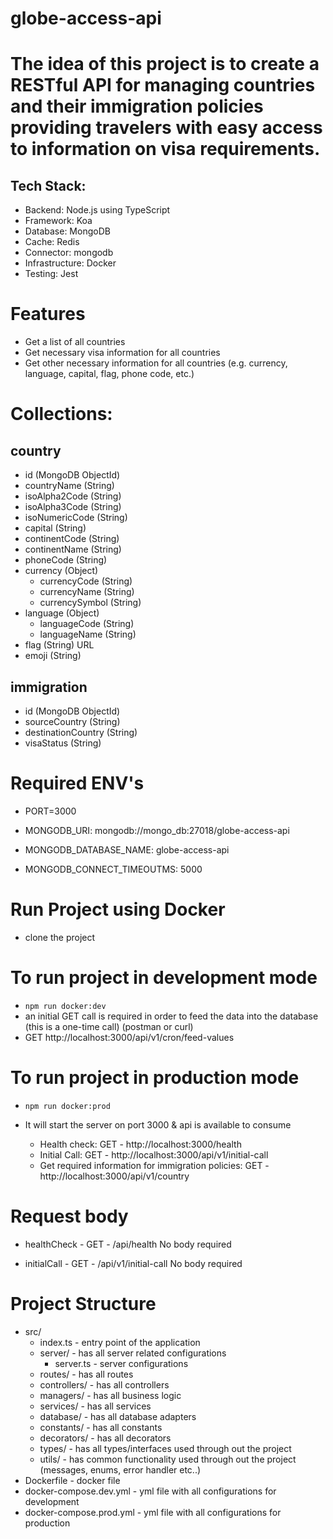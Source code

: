 # globe-access-api

# The idea of this project is to create a RESTful API for managing countries and their immigration policies providing travelers with easy access to information on visa requirements.

## Tech Stack:

-  Backend: Node.js using TypeScript
-  Framework: Koa
-  Database: MongoDB
-  Cache: Redis
-  Connector: mongodb
-  Infrastructure: Docker
-  Testing: Jest

# Features

-  Get a list of all countries
-  Get necessary visa information for all countries
-  Get other necessary information for all countries (e.g. currency, language, capital, flag, phone code, etc.)

# Collections:

## country
- id (MongoDB ObjectId)
- countryName (String)
- isoAlpha2Code (String)
- isoAlpha3Code (String)
- isoNumericCode (String)
- capital (String)
- continentCode (String)
- continentName (String)
- phoneCode (String)
- currency (Object)
   - currencyCode (String)
   - currencyName (String)
   - currencySymbol (String)
- language (Object)
   - languageCode (String)
   - languageName (String)
- flag (String) URL
- emoji (String)

## immigration
- id (MongoDB ObjectId)
- sourceCountry (String)
- destinationCountry (String)
- visaStatus (String)


# Required ENV's

-  PORT=3000

-  MONGODB_URI: mongodb://mongo_db:27018/globe-access-api
-  MONGODB_DATABASE_NAME: globe-access-api
-  MONGODB_CONNECT_TIMEOUTMS: 5000


# Run Project using Docker

-  clone the project

# To run project in development mode

-  `npm run docker:dev`
- an initial GET call is required in order to feed the data into the database (this is a one-time call) (postman or curl)
- GET http://localhost:3000/api/v1/cron/feed-values

# To run project in production mode

-  `npm run docker:prod`

-  It will start the server on port 3000 & api is available to consume

   -  Health check: GET - http://localhost:3000/health
   -  Initial Call: GET - http://localhost:3000/api/v1/initial-call
   -  Get required information for immigration policies: GET - http://localhost:3000/api/v1/country


# Request body

-  healthCheck - GET - /api/health
   No body required


-  initialCall - GET - /api/v1/initial-call
   No body required


# Project Structure

-  src/
   -  index.ts - entry point of the application
   -  server/ - has all server related configurations
      -  server.ts - server configurations
   -  routes/ - has all routes
   -  controllers/ - has all controllers
   -  managers/ - has all business logic
   -  services/ - has all services
   -  database/ - has all database adapters
   -  constants/ - has all constants
   -  decorators/ - has all decorators
   -  types/ - has all types/interfaces used through out the project
   -  utils/ - has common functionality used through out the project (messages, enums, error handler etc..)
-  Dockerfile - docker file
-  docker-compose.dev.yml - yml file with all configurations for development
-  docker-compose.prod.yml - yml file with all configurations for production
